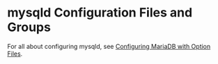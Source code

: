 # mysqld Configuration Files and Groups

For all about configuring mysqld, see [Configuring MariaDB with Option Files](/mariadb-administration/getting-installing-and-upgrading-mariadb/configuring-mariadb-with-option-files).
